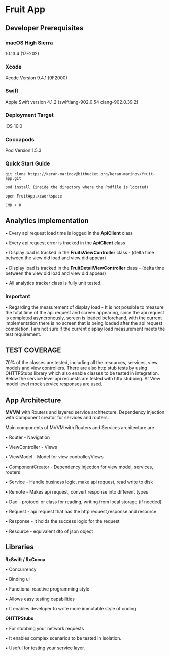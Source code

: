 # Fruit App

## Developer Prerequisites

### macOS High Sierra

10.13.4 (17E202)

### Xcode

Xcode Version  9.4.1 (9F2000)

### Swift

Apple Swift version 4.1.2 (swiftlang-902.0.54 clang-902.0.39.2)

### Deployment Target 

iOS 10.0

### Cocoapods

Pod Version 1.5.3


### Quick Start Guide 

```git clone https://keran-marinov@bitbucket.org/keran-marinov/fruit-app.git```

```pod install (inside the directory where the Podfile is located)```

```open FruitApp.xcworkspace```

```CMD + R```


## Analytics implementation

• Every api request load time is logged in the **ApiClient** class

• Every api request error is tracked in the **ApiClient** class

• Display load is tracked in the **FruitsViewController** class - (delta time between the view did load and view did appear)

• Display load is tracked in the **FruitDetailViewController** class - (delta time between the view did load and view did appear)

• All analytics tracker class is fully unit tested.

### Important

• Regarding the measurement of display load - It is not possible to measure the total time of the api request and screen appearing, since the api request is completed asyncronously, screen is loaded beforehand, with the current implementation there is no screen that is being loaded after the api request completion. I am not sure if the current display load measurement meets the test requirement.

## TEST COVERAGE

70% of the classes are tested, including all the resources, services, view models and view controllers.
There are also http stub tests by using OHTTPStubs library which also enable classes to be tested in integration. Below the service level api requests are tested with http stubbing. At View model level mock service responses are used.


## App Architecture

**MVVM** with Routers and layered service architecture. Dependency injection with Component creator for services and routers.

Main components of MVVM with Routers and Services architecture are

• Router - Navigation

• ViewController - Views

• ViewModel - Model for view controller/Views

• ComponentCreator - Dependency injection for view model, services, routers

• Service - Handle business logic, make api request, read write to disk

• Remote  - Makes api request, convert response into different types

• Dao  -  protocol or class for reading, writing from local storage (if needed)

• Request - api request that has the http request,response and resource 

• Response - it holds the success logic for the request

• Resource - equivalent dto of json object

## Libraries


**RxSwift / RxCocoa**

• Concurrency 

• Binding ui 

• Functional reactive programming style

• Allows easy testing capabilities 

• It enables developer to write more immutable style of coding

**OHTTPStubs**

• For stubbing your network requests

• It enables complex scenarios to be tested in isolation.

• Useful for testing your service layer.

# 
